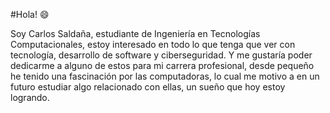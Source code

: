 #Hola! 😄

Soy Carlos Saldaña, estudiante de Ingeniería en Tecnologías Computacionales, estoy interesado en todo lo que tenga que ver con tecnología, desarrollo de software y ciberseguridad. Y me gustaría poder dedicarme a alguno de estos para mi carrera profesional, desde pequeño he tenido una fascinación por las computadoras, lo cual me motivo a en un futuro estudiar algo relacionado con ellas, un sueño que hoy estoy logrando.

<img src = "">

